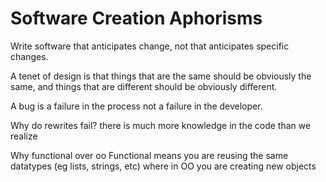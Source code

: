 # Software Creation Aphorisms

Write software that anticipates change, not that anticipates specific changes.

A tenet of design is that things that are the same should be obviously the same, and things that are different should be obviously different.

A bug is a failure in the process not a failure in the developer.

Why do rewrites fail? there is much more knowledge in the code than we realize

Why functional over oo
Functional means you are reusing the same datatypes (eg lists, strings, etc)
where in OO you are creating new objects
